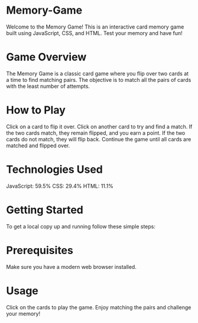 # Memory-Game
Welcome to the Memory Game! This is an interactive card memory game built using JavaScript, CSS, and HTML. Test your memory and have fun!

# Game Overview
The Memory Game is a classic card game where you flip over two cards at a time to find matching pairs. The objective is to match all the pairs of cards with the least number of attempts.

# How to Play
Click on a card to flip it over.
Click on another card to try and find a match.
If the two cards match, they remain flipped, and you earn a point.
If the two cards do not match, they will flip back.
Continue the game until all cards are matched and flipped over.
# Technologies Used
JavaScript: 59.5%
CSS: 29.4%
HTML: 11.1%
# Getting Started
To get a local copy up and running follow these simple steps:

# Prerequisites
Make sure you have a modern web browser installed.

# Usage
Click on the cards to play the game. Enjoy matching the pairs and challenge your memory!
